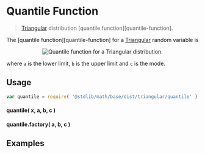 Quantile Function
===
> [Triangular][triangular] distribution [quantile function][quantile-function].

<!-- <intro> -->

The [quantile function][quantile-function] for a [Triangular][triangular] random variable is

<!-- <equation class="equation" label="eq:" align="center" raw="" alt=""> -->
<div class="equation" align="center" data-raw-text="Q(p;a,b,c) = \begin{cases}
a + \sqrt{(b-a)(c-a)p} &amp; \text{ for } 0 \le p \le F(c) \\
b - \sqrt{(b-a)(b-c)(1-p)} &amp; \text{ for } F(c) \le p \le 1
\end{cases}" data-equation="eq:quantile_function">
	<img src="https://cdn.rawgit.com/distributions-io/triangular-quantile/114357a0dac500a2da2e894b12da8b48f57aa4b3/docs/img/eqn.svg" alt="Quantile function for a Triangular distribution.">
	<br>
</div>

where `a` is the lower limit, `b` is the upper limit and `c` is the mode.

<!-- </intro> -->

<!-- <usage> -->

## Usage
``` javascript
var quantile = require( '@stdlib/math/base/dist/triangular/quantile' );
```

#### quantile( x, a, b, c )
#### quantile.factory( a, b, c )
<!-- </usage> -->

<!-- <examples> -->
## Examples

``` javascript
```
<!-- </examples> -->


<!-- <links> -->

[triangular]: https://en.wikipedia.org/wiki/Triangular_distribution

<!-- </links> -->